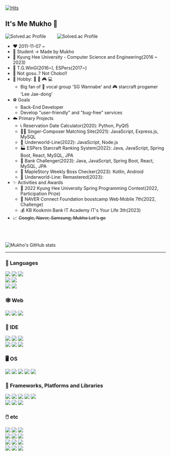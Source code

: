[![Hits](https://hits.seeyoufarm.com/api/count/incr/badge.svg?url=https%3A%2F%2Fgithub.com%2Fmukhoplus&count_bg=%23CEE5D5&title_bg=%23D0B060&icon=&icon_color=%23E7E7E7&title=hi&edge_flat=true)](https://hits.seeyoufarm.com)

## It's Me Mukho 👋

![Solved.ac Profile](http://mazassumnida.wtf/api/v2/generate_badge?boj=komogoon)&nbsp;&nbsp;&nbsp;&nbsp;&nbsp;&nbsp;&nbsp;&nbsp;
![Solved.ac Profile](http://mazassumnida.wtf/api/v2/generate_badge?boj=lunalin)<br>

- ❤️ 2011-11-07 ~
- 🔭 Student -> Made by Mukho
- 🌱 Kyung Hee University - Computer Science and Engineering(2016 ~ 2023)
- 👯 T.G.WinG(2016~), ESPers(2017~)
- 🤔 Not gosu..? Not Chobo!!
- 🔌 Hobby: 🚴‍ 🎵 🎮 💻
  - Big fan of 🎵 vocal group 'SG Wannabe' and 🎮 starcraft progamer 'Lee Jae-dong'
- ⚽ Goals
  - Back-End Developer
  - Develop "user-friendly" and "bug-free" services
- ☁️ Primary Projects
  - 📞 Reservation Date Calculator(2020): Python, PyQt5
  - 👩‍🎤 Singer-Composer Matching Site(2021): JavaScript, Express.js, MySQL
  - 📜 Underworld-Line(2022): JavaScript, Node.js
  - 🏭 ESPers Starcraft Ranking System(2022): Java, JavaScript, Spring Boot, React, MySQL, JPA
  - 🏦 Bank Challenger(2023): Java, JavaScript, Spring Boot, React, MySQL, JPA
  - 📱 MapleStory Weekly Boss Checker(2023): Kotlin, Android
  - 📄 Underworld-Line: Remastered(2023): 
- ✨ Activities and Awards
  - 🥉 2022 Kyung Hee University Spring Programming Contest(2022, Participation Prize)
  - 🏃 NAVER Connect Foundation boostcamp Web·Mobile 7th(2022, Challenge)
  - 💰 KB Kookmin Bank IT Academy IT's Your Life 3th(2023)
- 📈 ~~Google, Naver, Samsung, Mukho Let's go~~

<br><br>

![Mukho's GitHub stats](https://github-readme-stats.vercel.app/api?username=mukhoplus&show_icons=true&theme=radical)<br>

---

### 💬 Languages

<img src="https://img.shields.io/badge/C%2B%2B-00599C?style=for-the-badge&logo=C%2B%2B&logoColor=white"> <img src="https://img.shields.io/badge/Python-3776AB?style=for-the-badge&logo=Python&logoColor=white"> <img src="https://img.shields.io/badge/Java-007396?style=for-the-badge&logo=Java&logoColor=white"><br>
<img src="https://img.shields.io/badge/JavaScript-F7DF1E?style=for-the-badge&logo=JavaScript&logoColor=white"> <img src="https://img.shields.io/badge/kotlin-7F52FF?style=for-the-badge&logo=kotlin&logoColor=white"><br>
<img src="https://img.shields.io/badge/C-A8B9CC?style=for-the-badge&logo=C&logoColor=white"> <img src="https://img.shields.io/badge/VBA-D83B01?style=for-the-badge&logo=microsoft-office&logoColor=white">

### 🕸️ Web

<img src="https://img.shields.io/badge/React.js-61DAFB?style=for-the-badge&logo=react&logoColor=black"> <img src="https://img.shields.io/badge/HTML-E34F26?style=for-the-badge&logo=HTML5&logoColor=white"> <img src="https://img.shields.io/badge/CSS-1572B6?style=for-the-badge&logo=CSS3&logoColor=white">

### 🧰 IDE

<img src="https://img.shields.io/badge/Visual%20Studio-5C2D91?style=for-the-badge&logo=Visual%20Studio&logoColor=white"> <img src="https://img.shields.io/badge/VSCode-007ACC?style=for-the-badge&logo=Visual%20Studio%20Code&logoColor=white"> <img src="https://img.shields.io/badge/IntelliJ%20IDEA-000000?style=for-the-badge&logo=intellij%20idea&logoColor=white"><br>
<img src="https://img.shields.io/badge/Android%20Studio-3DDC84?style=for-the-badge&logo=android-studio&logoColor=white"> <img src="https://img.shields.io/badge/Eclipse%20IDE-2C2255?style=for-the-badge&logo=eclipse-ide&logoColor=white"> <img src="https://img.shields.io/badge/Jupyter-F37626?style=for-the-badge&logo=jupyter&logoColor=white">

### 🖥️ OS

<img src="https://img.shields.io/badge/Windows-0078D6?style=for-the-badge&logo=Windows&logoColor=white"> <img src="https://img.shields.io/badge/Mac%20OS-000000?style=for-the-badge&logo=macOS&logoColor=white"> <img src="https://img.shields.io/badge/Linux-FCC624?style=for-the-badge&logo=Linux&logoColor=white"> <img src="https://img.shields.io/badge/Android-3DDC84?style=for-the-badge&logo=Android&logoColor=white"> <img src="https://img.shields.io/badge/Ubuntu-E95420?style=for-the-badge&logo=ubuntu&logoColor=white"> 

### 👻 Frameworks, Platforms and Libraries

<img src="https://img.shields.io/badge/Spring-6DB33F?style=for-the-badge&logo=Spring&logoColor=%2361DAFB"> <img src="https://img.shields.io/badge/Node.js-339933?style=for-the-badge&logo=nodedotjs&logoColor=white"> <img src="https://img.shields.io/badge/Express.js-000000?style=for-the-badge&logo=express&logoColor=%2361DAFB"> <img src="https://img.shields.io/badge/Amazon%20EC2-FF9900?style=for-the-badge&logo=amazonec2&logoColor=white"> <img src="https://img.shields.io/badge/Qt-41CD52?style=for-the-badge&logo=Qt&logoColor=white"><br>
<img src="https://img.shields.io/badge/NPM-CB3837?style=for-the-badge&logo=npm&logoColor=white"> <img src="https://img.shields.io/badge/jQuery-0769AD?style=for-the-badge&logo=jQuery&logoColor=white"> <img src="https://img.shields.io/badge/django-092E20?style=for-the-badge&logo=django&logoColor=white">

### 🖱️ etc

<img src="https://img.shields.io/badge/MySQL-4479A1?style=for-the-badge&logo=MySQL&logoColor=white"> <img src="https://img.shields.io/badge/Oracle-F80000?style=for-the-badge&logo=Oracle&logoColor=white"> <img src="https://img.shields.io/badge/Microsoft%20Excel-217346?style=for-the-badge&logo=Microsoft%20Excel&logoColor=white"><br>
<img src="https://img.shields.io/badge/Github-181717?style=for-the-badge&logo=Github&logoColor=white"> <img src="https://img.shields.io/badge/Sourcetree-0052CC?style=for-the-badge&logo=Sourcetree&logoColor=white"> <img src="https://img.shields.io/badge/Postman-FF6C37?style=for-the-badge&logo=Postman&logoColor=white"><br>
<img src="https://img.shields.io/badge/Google%20Drive-4285F4?style=for-the-badge&logo=Google%20Drive&logoColor=white"> <img src="https://img.shields.io/badge/Google%20Sheets-34A853?style=for-the-badge&logo=googlesheets&logoColor=white"> <img src="https://img.shields.io/badge/Microsoft%20Access-A4373A?style=for-the-badge&logo=Microsoft%20Access&logoColor=white"><br>
<img src="https://img.shields.io/badge/notion-000000?style=for-the-badge&logo=Notion&logoColor=white"> <img src="https://img.shields.io/badge/Adobe%20Premiere%20Pro-9999FF?style=for-the-badge&logo=adobepremierepro&logoColor=white"> <img src="https://img.shields.io/badge/Naver-03C75A?style=for-the-badge&logo=naver&logoColor=white">
